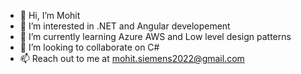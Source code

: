 - 👋 Hi, I’m Mohit
- 👀 I’m interested in .NET and Angular developement
- 🌱 I’m currently learning Azure AWS and Low level design patterns
- 💞️ I’m looking to collaborate on C#
- 📫 Reach out to me at mohit.siemens2022@gmail.com

<!---
MohitSiemens2022/MohitSiemens2022 is a ✨ special ✨ repository because its `README.md` (this file) appears on your GitHub profile.
You can click the Preview link to take a look at your changes.
--->
